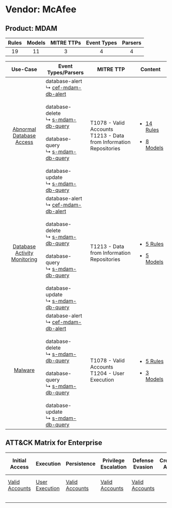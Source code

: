 Vendor: McAfee
==============
Product: MDAM
-------------
| Rules | Models | MITRE TTPs | Event Types | Parsers |
|:-----:|:------:|:----------:|:-----------:|:-------:|
|  19   |   11   |     3      |      4      |    4    |

|                                       Use-Case                                       | Event Types/Parsers                                                                                                                                                                                                                                                                                                                                                    | MITRE TTP                                                                | Content                                                                                                             |
|:------------------------------------------------------------------------------------:| ---------------------------------------------------------------------------------------------------------------------------------------------------------------------------------------------------------------------------------------------------------------------------------------------------------------------------------------------------------------------- | ------------------------------------------------------------------------ | ------------------------------------------------------------------------------------------------------------------- |
|     [Abnormal Database Access](../../../UseCases/uc_abnormal_database_access.md)     |  database-alert<br> ↳ [cef-mdam-db-alert](Parsers/parserContent_cef-mdam-db-alert.md)<br><br> database-delete<br> ↳ [s-mdam-db-query](Parsers/parserContent_s-mdam-db-query.md)<br><br> database-query<br> ↳ [s-mdam-db-query](Parsers/parserContent_s-mdam-db-query.md)<br><br> database-update<br> ↳ [s-mdam-db-query](Parsers/parserContent_s-mdam-db-query.md)<br> | T1078 - Valid Accounts<br>T1213 - Data from Information Repositories<br> | [<ul><li>14 Rules</li></ul><ul><li>8 Models</li></ul>](Rules_Models/r_m_mcafee_mdam_Abnormal_Database_Access.md)    |
| [Database Activity Monitoring](../../../UseCases/uc_database_activity_monitoring.md) |  database-alert<br> ↳ [cef-mdam-db-alert](Parsers/parserContent_cef-mdam-db-alert.md)<br><br> database-delete<br> ↳ [s-mdam-db-query](Parsers/parserContent_s-mdam-db-query.md)<br><br> database-query<br> ↳ [s-mdam-db-query](Parsers/parserContent_s-mdam-db-query.md)<br><br> database-update<br> ↳ [s-mdam-db-query](Parsers/parserContent_s-mdam-db-query.md)<br> | T1213 - Data from Information Repositories<br>                           | [<ul><li>5 Rules</li></ul><ul><li>5 Models</li></ul>](Rules_Models/r_m_mcafee_mdam_Database_Activity_Monitoring.md) |
|                      [Malware](../../../UseCases/uc_malware.md)                      |  database-alert<br> ↳ [cef-mdam-db-alert](Parsers/parserContent_cef-mdam-db-alert.md)<br><br> database-delete<br> ↳ [s-mdam-db-query](Parsers/parserContent_s-mdam-db-query.md)<br><br> database-query<br> ↳ [s-mdam-db-query](Parsers/parserContent_s-mdam-db-query.md)<br><br> database-update<br> ↳ [s-mdam-db-query](Parsers/parserContent_s-mdam-db-query.md)<br> | T1078 - Valid Accounts<br>T1204 - User Execution<br>                     | [<ul><li>5 Rules</li></ul><ul><li>3 Models</li></ul>](Rules_Models/r_m_mcafee_mdam_Malware.md)                      |

ATT&CK Matrix for Enterprise
----------------------------
| Initial Access                                                      | Execution                                                           | Persistence                                                         | Privilege Escalation                                                | Defense Evasion                                                     | Credential Access | Discovery | Lateral Movement | Collection                                                                              | Command and Control | Exfiltration | Impact |
| ------------------------------------------------------------------- | ------------------------------------------------------------------- | ------------------------------------------------------------------- | ------------------------------------------------------------------- | ------------------------------------------------------------------- | ----------------- | --------- | ---------------- | --------------------------------------------------------------------------------------- | ------------------- | ------------ | ------ |
| [Valid Accounts](https://attack.mitre.org/techniques/T1078)<br><br> | [User Execution](https://attack.mitre.org/techniques/T1204)<br><br> | [Valid Accounts](https://attack.mitre.org/techniques/T1078)<br><br> | [Valid Accounts](https://attack.mitre.org/techniques/T1078)<br><br> | [Valid Accounts](https://attack.mitre.org/techniques/T1078)<br><br> |                   |           |                  | [Data from Information Repositories](https://attack.mitre.org/techniques/T1213)<br><br> |                     |              |        |